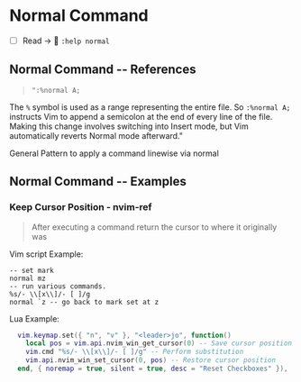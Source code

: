 # Normal Command

- [ ] Read -> 📖 `:help normal`

## Normal Command -- References

> `":%normal A;`

The `%` symbol is used as a range representing the entire file. So `:%normal A;` instructs Vim to append a semicolon at the end of every line of the file. Making this change involves switching into Insert mode, but Vim automatically reverts Normal mode afterward."

General Pattern to apply a command linewise via normal

## Normal Command -- Examples

### Keep Cursor Position - nvim-ref

> After executing a command return the cursor to where it originally was

Vim script Example:

```shell
-- set mark
normal mz
-- run various commands.
%s/- \\[x\\]/- [ ]/g
normal `z -- go back to mark set at z
```

Lua Example:

```lua
  vim.keymap.set({ "n", "v" }, "<leader>jo", function()
    local pos = vim.api.nvim_win_get_cursor(0) -- Save cursor position
    vim.cmd "%s/- \\[x\\]/- [ ]/g" -- Perform substitution
    vim.api.nvim_win_set_cursor(0, pos) -- Restore cursor position
  end, { noremap = true, silent = true, desc = "Reset Checkboxes" }),
```
